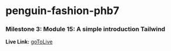 # penguin-fashion-phb7

### Milestone 3: Module 15: A simple introduction Tailwind


**Live Link:** [goToLive](https://sheik-mostafizur.github.io/penguin-fashion-phb7/)

